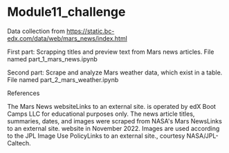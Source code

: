 # Module11_challenge

Data collection from https://static.bc-edx.com/data/web/mars_news/index.html

First part: Scrapping titles and preview text from Mars news articles. File named part_1_mars_news.ipynb

Second part: Scrape and analyze Mars weather data, which exist in a table. File named part_2_mars_weather.ipynb


References

The Mars News websiteLinks to an external site. is operated by edX Boot Camps LLC for educational purposes only. The news article titles, summaries, dates, and images were scraped from NASA's Mars NewsLinks to an external site. website in November 2022. Images are used according to the JPL Image Use PolicyLinks to an external site., courtesy NASA/JPL-Caltech.